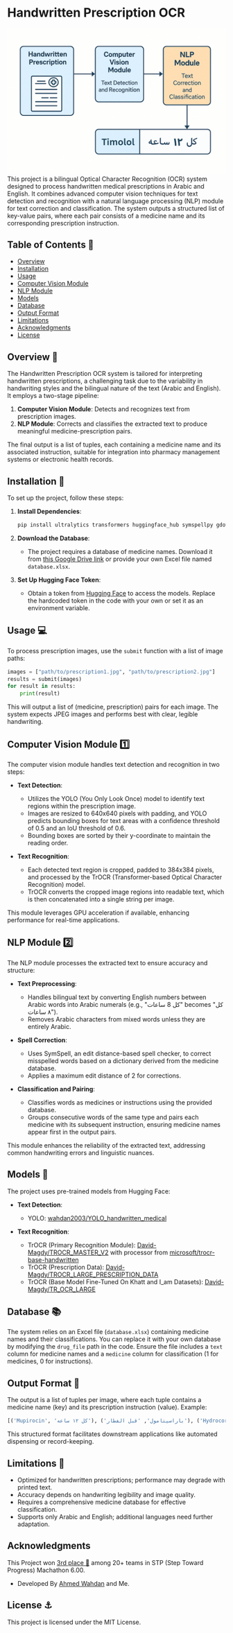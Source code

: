 # Handwritten Prescription OCR
![](Illustration.png)
This project is a bilingual Optical Character Recognition (OCR) system designed to process handwritten medical prescriptions in Arabic and English. It combines advanced computer vision techniques for text detection and recognition with a natural language processing (NLP) module for text correction and classification. The system outputs a structured list of key-value pairs, where each pair consists of a medicine name and its corresponding prescription instruction.

## Table of Contents 📃

- [Overview](#overview)
- [Installation](#installation)
- [Usage](#usage)
- [Computer Vision Module](#computer-vision-module)
- [NLP Module](#nlp-module)
- [Models](#models)
- [Database](#database)
- [Output Format](#output-format)
- [Limitations](#limitations)
- [Acknowledgments](#acknowledgments)
- [License](#license)

## Overview 👀

The Handwritten Prescription OCR system is tailored for interpreting handwritten prescriptions, a challenging task due to the variability in handwriting styles and the bilingual nature of the text (Arabic and English). It employs a two-stage pipeline:

1. **Computer Vision Module**: Detects and recognizes text from prescription images.
2. **NLP Module**: Corrects and classifies the extracted text to produce meaningful medicine-prescription pairs.

The final output is a list of tuples, each containing a medicine name and its associated instruction, suitable for integration into pharmacy management systems or electronic health records.

## Installation 🚀

To set up the project, follow these steps:

1. **Install Dependencies**:
   ```bash
   pip install ultralytics transformers huggingface_hub symspellpy gdown
   ```

2. **Download the Database**:
   - The project requires a database of medicine names. Download it from [this Google Drive link](https://drive.google.com/uc?id=1iKhMK4R6HP3kq3v4pLONPXArtVYAPn2D) or provide your own Excel file named `database.xlsx`.

3. **Set Up Hugging Face Token**:
   - Obtain a token from [Hugging Face](https://huggingface.co/settings/tokens) to access the models. Replace the hardcoded token in the code with your own or set it as an environment variable.

## Usage 💻

To process prescription images, use the `submit` function with a list of image paths:

```python
images = ["path/to/prescription1.jpg", "path/to/prescription2.jpg"]
results = submit(images)
for result in results:
    print(result)
```

This will output a list of (medicine, prescription) pairs for each image. The system expects JPEG images and performs best with clear, legible handwriting.

## Computer Vision Module 1️⃣

The computer vision module handles text detection and recognition in two steps:

- **Text Detection**:
  - Utilizes the YOLO (You Only Look Once) model to identify text regions within the prescription image.
  - Images are resized to 640x640 pixels with padding, and YOLO predicts bounding boxes for text areas with a confidence threshold of 0.5 and an IoU threshold of 0.6.
  - Bounding boxes are sorted by their y-coordinate to maintain the reading order.

- **Text Recognition**:
  - Each detected text region is cropped, padded to 384x384 pixels, and processed by the TrOCR (Transformer-based Optical Character Recognition) model.
  - TrOCR converts the cropped image regions into readable text, which is then concatenated into a single string per image.

This module leverages GPU acceleration if available, enhancing performance for real-time applications.

## NLP Module 2️⃣

The NLP module processes the extracted text to ensure accuracy and structure:

- **Text Preprocessing**:
  - Handles bilingual text by converting English numbers between Arabic words into Arabic numerals (e.g., "كل 8 ساعات" becomes "كل ٨ ساعات").
  - Removes Arabic characters from mixed words unless they are entirely Arabic.

- **Spell Correction**:
  - Uses SymSpell, an edit distance-based spell checker, to correct misspelled words based on a dictionary derived from the medicine database.
  - Applies a maximum edit distance of 2 for corrections.

- **Classification and Pairing**:
  - Classifies words as medicines or instructions using the provided database.
  - Groups consecutive words of the same type and pairs each medicine with its subsequent instruction, ensuring medicine names appear first in the output pairs.

This module enhances the reliability of the extracted text, addressing common handwriting errors and linguistic nuances.

## Models 🤗

The project uses pre-trained models from Hugging Face:

- **Text Detection**:
  - YOLO: [wahdan2003/YOLO_handwritten_medical](https://huggingface.co/wahdan2003/YOLO_handwritten_medical)

- **Text Recognition**:
  - TrOCR (Primary Recognition Module): [David-Magdy/TROCR_MASTER_V2](https://huggingface.co/David-Magdy/TROCR_MASTER_V2) with processor from [microsoft/trocr-base-handwritten](https://huggingface.co/microsoft/trocr-base-handwritten)
  - TrOCR (Prescription Data): [David-Magdy/TROCR_LARGE_PRESCRIPTION_DATA](https://huggingface.co/David-Magdy/TROCR_LARGE_PRESCRIPTION_DATA)
  - TrOCR (Base Model Fine-Tuned On Khatt and I_am Datasets): [David-Magdy/TR_OCR_LARGE](https://huggingface.co/David-Magdy/TR_OCR_LARGE)


## Database 📚

The system relies on an Excel file (`database.xlsx`) containing medicine names and their classifications. You can replace it with your own database by modifying the `drug_file` path in the code. Ensure the file includes a `text` column for medicine names and a `medicine` column for classification (1 for medicines, 0 for instructions).

## Output Format 📄

The output is a list of tuples per image, where each tuple contains a medicine name (key) and its prescription instruction (value). Example:

```python
[('Mupirocin', 'كل ١٢ ساعه'), ('باراسيتامول', 'قبل الفطار'), ('Hydrocortisone', 'مرتين يوميا')]
```

This structured format facilitates downstream applications like automated dispensing or record-keeping.

## Limitations 🧱

- Optimized for handwritten prescriptions; performance may degrade with printed text.
- Accuracy depends on handwriting legibility and image quality.
- Requires a comprehensive medicine database for effective classification.
- Supports only Arabic and English; additional languages need further adaptation.

## Acknowledgments
This Project won [3rd place 🥉]([https://media.licdn.com/dms/image/v2/D4D22AQG7sAQ7g6Q3Kw/feedshare-shrink_2048_1536/B4DZbOJFshG8As-/0/1747215364441?e=1755734400&v=beta&t=HKIKBO8XOjiu7ocLZbsVJtw0NO6HUmJfjAScEuNzzDg](https://www.linkedin.com/posts/stpegypt_stpabr25-20abryears-aesaeuafdaexafgaezafeaerafgabraexafcaezafgaeqafcaeuafcaep-activity-7328352413533290496-Rr9N?utm_source=share&utm_medium=member_desktop&rcm=ACoAAEdix5cBwVNbW1Z2g3kLXaVwu6tNgrRE8xQ)) among 20+ teams in STP (Step Toward Progress) Machathon 6.00.
- Developed By [Ahmed Wahdan](https://github.com/Ahmedwahdan2003) and Me.

## License ⚓

This project is licensed under the MIT License.
